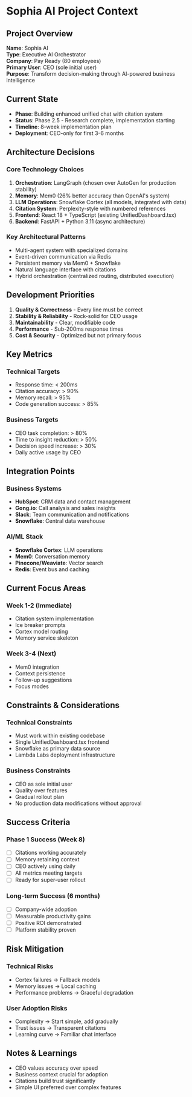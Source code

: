 # Sophia AI Project Context

## Project Overview

**Name**: Sophia AI  
**Type**: Executive AI Orchestrator  
**Company**: Pay Ready (80 employees)  
**Primary User**: CEO (sole initial user)  
**Purpose**: Transform decision-making through AI-powered business intelligence

## Current State

- **Phase**: Building enhanced unified chat with citation system
- **Status**: Phase 2.5 - Research complete, implementation starting
- **Timeline**: 8-week implementation plan
- **Deployment**: CEO-only for first 3-6 months

## Architecture Decisions

### Core Technology Choices
1. **Orchestration**: LangGraph (chosen over AutoGen for production stability)
2. **Memory**: Mem0 (26% better accuracy than OpenAI's system)
3. **LLM Operations**: Snowflake Cortex (all models, integrated with data)
4. **Citation System**: Perplexity-style with numbered references
5. **Frontend**: React 18 + TypeScript (existing UnifiedDashboard.tsx)
6. **Backend**: FastAPI + Python 3.11 (async architecture)

### Key Architectural Patterns
- Multi-agent system with specialized domains
- Event-driven communication via Redis
- Persistent memory via Mem0 + Snowflake
- Natural language interface with citations
- Hybrid orchestration (centralized routing, distributed execution)

## Development Priorities

1. **Quality & Correctness** - Every line must be correct
2. **Stability & Reliability** - Rock-solid for CEO usage  
3. **Maintainability** - Clear, modifiable code
4. **Performance** - Sub-200ms response times
5. **Cost & Security** - Optimized but not primary focus

## Key Metrics

### Technical Targets
- Response time: < 200ms
- Citation accuracy: > 90%
- Memory recall: > 95%
- Code generation success: > 85%

### Business Targets
- CEO task completion: > 80%
- Time to insight reduction: > 50%
- Decision speed increase: > 30%
- Daily active usage by CEO

## Integration Points

### Business Systems
- **HubSpot**: CRM data and contact management
- **Gong.io**: Call analysis and sales insights
- **Slack**: Team communication and notifications
- **Snowflake**: Central data warehouse

### AI/ML Stack
- **Snowflake Cortex**: LLM operations
- **Mem0**: Conversation memory
- **Pinecone/Weaviate**: Vector search
- **Redis**: Event bus and caching

## Current Focus Areas

### Week 1-2 (Immediate)
- Citation system implementation
- Ice breaker prompts
- Cortex model routing
- Memory service skeleton

### Week 3-4 (Next)
- Mem0 integration
- Context persistence
- Follow-up suggestions
- Focus modes

## Constraints & Considerations

### Technical Constraints
- Must work within existing codebase
- Single UnifiedDashboard.tsx frontend
- Snowflake as primary data source
- Lambda Labs deployment infrastructure

### Business Constraints
- CEO as sole initial user
- Quality over features
- Gradual rollout plan
- No production data modifications without approval

## Success Criteria

### Phase 1 Success (Week 8)
- [ ] Citations working accurately
- [ ] Memory retaining context
- [ ] CEO actively using daily
- [ ] All metrics meeting targets
- [ ] Ready for super-user rollout

### Long-term Success (6 months)
- [ ] Company-wide adoption
- [ ] Measurable productivity gains
- [ ] Positive ROI demonstrated
- [ ] Platform stability proven

## Risk Mitigation

### Technical Risks
- Cortex failures → Fallback models
- Memory issues → Local caching
- Performance problems → Graceful degradation

### User Adoption Risks
- Complexity → Start simple, add gradually
- Trust issues → Transparent citations
- Learning curve → Familiar chat interface

## Notes & Learnings

- CEO values accuracy over speed
- Business context crucial for adoption
- Citations build trust significantly
- Simple UI preferred over complex features 